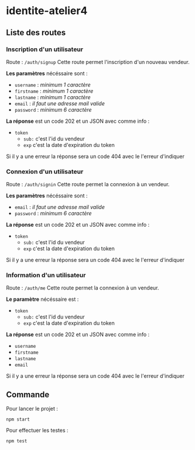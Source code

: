 # identite-atelier4

## Liste des routes

### Inscription d'un utilisateur
Route : ```/auth/signup```
Cette route permet l'inscription d'un nouveau vendeur.

**Les paramètres** nécéssaire sont :
- ```username``` : *minimum 1 caractère*
- ```firstname``` : *minimum 1 caractère*
- ```lastname``` : *minimum 1 caractère*
- ```email``` : *il faut une adresse mail valide*
- ```password``` : *minimum 6 caractère*

**La réponse** est un code 202 et un JSON avec comme info :
- ```token```
	- ```sub:``` c'est l'id du vendeur
	- ```exp``` c'est la date d'expiration du token

Si il y a une erreur la réponse sera un code 404 avec le l'erreur d'indiquer

### Connexion d'un utilisateur
Route : ```/auth/signin```
Cette route permet la connexion à un vendeur.

**Les paramètres** nécéssaire sont :
- ```email```  : *il faut une adresse mail valide*
- ```password``` : *minimum 6 caractère*

**La réponse** est un code 202 et un JSON avec comme info :
- ```token```
	- ```sub:``` c'est l'id du vendeur
	- ```exp``` c'est la date d'expiration du token

Si il y a une erreur la réponse sera un code 404 avec le l'erreur d'indiquer

### Information d'un utilisateur
Route : ```/auth/me```
Cette route permet la connexion à un vendeur.

**Le paramètre** nécéssaire est :
- ```token```
	- ```sub:``` c'est l'id du vendeur
	- ```exp``` c'est la date d'expiration du token

**La réponse** est un code 202 et un JSON avec comme info :
- ```username```
- ```firstname```
- ```lastname```
- ```email```

Si il y a une erreur la réponse sera un code 404 avec le l'erreur d'indiquer

## Commande
Pour lancer le projet :
```
npm start
```

Pour effectuer les testes :
```
npm test
```
